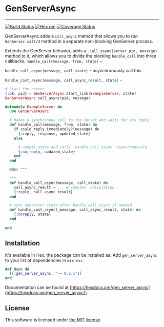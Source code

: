 # GenServerAsync 
-----
[![Build Status](https://travis-ci.org/Kr00lIX/gen_server_async.svg?branch=master)](https://travis-ci.org/Kr00lIX/gen_server_async)
[![Hex pm](https://img.shields.io/hexpm/v/gen_server_async.svg?style=flat)](https://hex.pm/packages/gen_server_async)
[![Coverage Status](https://coveralls.io/repos/github/Kr00lIX/gen_server_async/badge.svg?branch=master)](https://coveralls.io/github/Kr00lIX/gen_server_async?branch=master)


GenServerAsync adds a `call_async` method that allows you to run `GenServer.call/3` method in a separate non-blocking GenServer process.


Extends the GenServer behavior, adds a `.call_async(server_pid, message)` method to it, which allows you to divide the blocking `handle_call` into three callbacks.
`handle_call(message, from, state)` –

`handle_call_async(message, call_state)` – asynchronously call this

`handle_cast_async(message, call_async_result, state)` - 

```elixir
# Start the server
{:ok, pid} = GenServerAsync.start_link(ExampleServer, state)
GenServerAsync.call_async(pid, message)

defmodule ExampleServer do
  use GenServerAsync

  # Makes a synchronous call to the server and waits for its reply.
  def handle_call(message, from, state) do
    if could_reply_immediately?(message) do
      {:reply, response, updated_state}
    else 

      # update state and calls `handle_call_async` asynchronously
      {:no_reply, updated_state}
    end
  end

  @doc """

  """
  def handle_call_async(message, call_state) do
    call_async_result = ... # complex  calculation
    {:reply, call_async_result}
  end

  # sync GenServer state after handle_call_async if needed
  def handle_cast_async(_message, call_async_result, state) do
    {:noreply, state}
  end 
  
end
```


## Installation
It's available in Hex, the package can be installed as:
Add `gen_server_async` to your list of dependencies in `mix.exs`:

```elixir
def deps do
  [{:gen_server_async, ">= 0.0.1"}]
end
```

Documentation can be found at [https://hexdocs.pm/gen_server_async](https://hexdocs.pm/gen_server_async/).


## License
This software is licensed under [the MIT license](LICENSE.md).